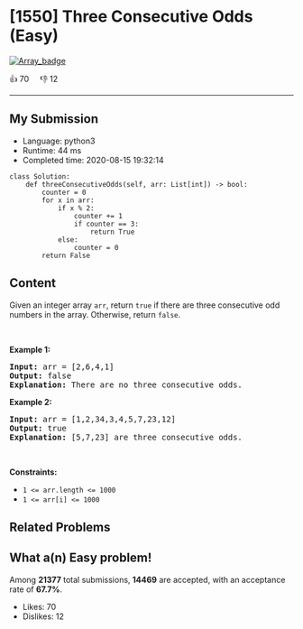 # [1550] Three Consecutive Odds (Easy)

[![Array_badge](https://img.shields.io/badge/topic-Array-green.svg)](https://leetcode.com/problems/three-consecutive-odds/) 

:+1: 70 &nbsp; &nbsp; :thumbsdown: 12

---

## My Submission

- Language: python3
- Runtime: 44 ms
- Completed time: 2020-08-15 19:32:14

```python3
class Solution:
    def threeConsecutiveOdds(self, arr: List[int]) -> bool:
        counter = 0
        for x in arr:
            if x % 2:
                counter += 1
                if counter == 3:
                    return True
            else:
                counter = 0
        return False
```

## Content
Given an integer array <code>arr</code>, return <code>true</code>&nbsp;if there are three consecutive odd numbers in the array. Otherwise, return&nbsp;<code>false</code>.
<p>&nbsp;</p>
<p><strong>Example 1:</strong></p>

<pre>
<strong>Input:</strong> arr = [2,6,4,1]
<strong>Output:</strong> false
<b>Explanation:</b> There are no three consecutive odds.
</pre>

<p><strong>Example 2:</strong></p>

<pre>
<strong>Input:</strong> arr = [1,2,34,3,4,5,7,23,12]
<strong>Output:</strong> true
<b>Explanation:</b> [5,7,23] are three consecutive odds.
</pre>

<p>&nbsp;</p>
<p><strong>Constraints:</strong></p>

<ul>
	<li><code>1 &lt;= arr.length &lt;= 1000</code></li>
	<li><code>1 &lt;= arr[i] &lt;= 1000</code></li>
</ul>


## Related Problems


## What a(n) Easy problem!
Among **21377** total submissions, **14469** are accepted, with an acceptance rate of **67.7%**. <br>

- Likes: 70
- Dislikes: 12


